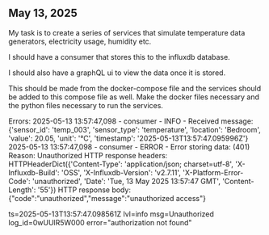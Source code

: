 ## May 13, 2025
My task is to create a series of services that simulate temperature data generators, electricity usage, humidity etc.

I should have a consumer that stores this to the influxdb database.

I should also have a graphQL ui to view the data once it is stored.

This should be made from the docker-compose file and the services should be added to this compose file as well. Make the docker files necessary and the python files necessary to run the services.

Errors:
2025-05-13 13:57:47,098 - consumer - INFO - Received message: {'sensor_id': 'temp_003', 'sensor_type': 'temperature', 'location': 'Bedroom', 'value': 20.05, 'unit': '°C', 'timestamp': '2025-05-13T13:57:47.095996Z'}
2025-05-13 13:57:47,098 - consumer - ERROR - Error storing data: (401)
Reason: Unauthorized
HTTP response headers: HTTPHeaderDict({'Content-Type': 'application/json; charset=utf-8', 'X-Influxdb-Build': 'OSS', 'X-Influxdb-Version': 'v2.7.11', 'X-Platform-Error-Code': 'unauthorized', 'Date': 'Tue, 13 May 2025 13:57:47 GMT', 'Content-Length': '55'})
HTTP response body: {"code":"unauthorized","message":"unauthorized access"}

ts=2025-05-13T13:57:47.098561Z lvl=info msg=Unauthorized log_id=0wUUlR5W000 error="authorization not found"